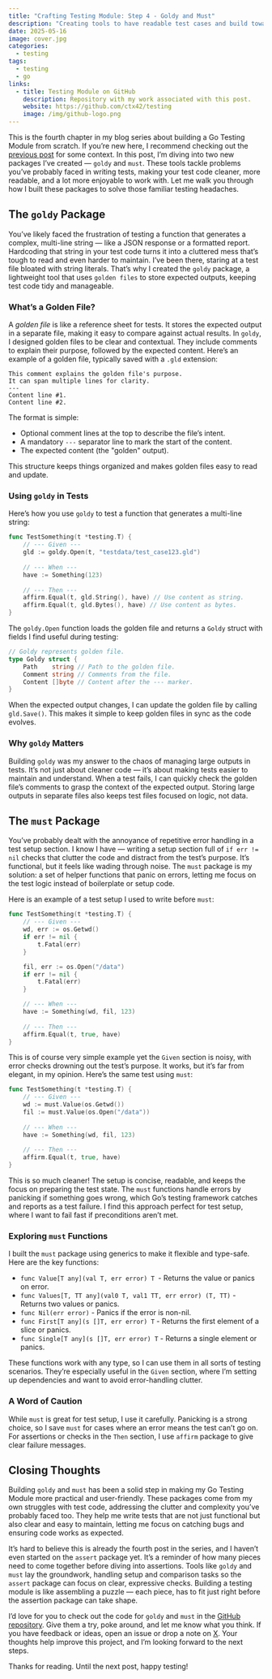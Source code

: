 ```yaml
---
title: "Crafting Testing Module: Step 4 - Goldy and Must"
description: "Creating tools to have readable test cases and build toward a fully featured testing module."
date: 2025-05-16
image: cover.jpg
categories:
  - testing
tags:
  - testing
  - go
links:
  - title: Testing Module on GitHub
    description: Repository with my work associated with this post.
    website: https://github.com/ctx42/testing
    image: /img/github-logo.png
---
```


This is the fourth chapter in my blog series about building a Go Testing Module from scratch. If you’re new here, I recommend checking out the [previous post](/p/crafting-testing-module-step-3-testing-the-testers) for some context. In this post, I’m diving into two new packages I’ve created — `goldy` and `must`. These tools tackle problems you’ve probably faced in writing tests, making your test code cleaner, more readable, and a lot more enjoyable to work with. Let me walk you through how I built these packages to solve those familiar testing headaches.

## The `goldy` Package

You’ve likely faced the frustration of testing a function that generates a complex, multi-line string — like a JSON response or a formatted report. Hardcoding that string in your test code turns it into a cluttered mess that’s tough to read and even harder to maintain. I’ve been there, staring at a test file bloated with string literals. That’s why I created the `goldy` package, a lightweight tool that uses `golden files` to store expected outputs, keeping test code tidy and manageable.

### What’s a Golden File?

A _golden file_ is like a reference sheet for tests. It stores the expected output in a separate file, making it easy to compare against actual results. In `goldy`, I designed golden files to be clear and contextual. They include comments to explain their purpose, followed by the expected content. Here’s an example of a golden file, typically saved with a `.gld` extension:

```text
This comment explains the golden file's purpose.
It can span multiple lines for clarity.
---
Content line #1.
Content line #2.
```

The format is simple:

- Optional comment lines at the top to describe the file’s intent.
- A mandatory `---` separator line to mark the start of the content.
- The expected content (the "golden" output).

This structure keeps things organized and makes golden files easy to read and update.

### Using `goldy` in Tests

Here’s how you use `goldy` to test a function that generates a multi-line string:

```go
func TestSomething(t *testing.T) {
    // --- Given ---
    gld := goldy.Open(t, "testdata/test_case123.gld") 
    
    // --- When ---
    have := Something(123)
    
    // --- Then ---
    affirm.Equal(t, gld.String(), have) // Use content as string.
    affirm.Equal(t, gld.Bytes(), have) // Use content as bytes.
}
```

The `goldy.Open` function loads the golden file and returns a `Goldy` struct with fields I find useful during testing:

```go
// Goldy represents golden file.
type Goldy struct {
    Path    string // Path to the golden file.
    Comment string // Comments from the file.
    Content []byte // Content after the --- marker.
}
```

When the expected output changes, I can update the golden file by calling `gld.Save()`. This makes it simple to keep golden files in sync as the code evolves.

### Why `goldy` Matters

Building `goldy` was my answer to the chaos of managing large outputs in tests. It’s not just about cleaner code — it’s about making tests easier to maintain and understand. When a test fails, I can quickly check the golden file’s comments to grasp the context of the expected output. Storing large outputs in separate files also keeps test files focused on logic, not data.

## The `must` Package

You’ve probably dealt with the annoyance of repetitive error handling in a test setup section. I know I have — writing a setup section full of `if err != nil` checks that clutter the code and distract from the test’s purpose. It’s functional, but it feels like wading through noise. The `must` package is my solution: a set of helper functions that panic on errors, letting me focus on the test logic instead of boilerplate or setup code.

Here is an example of a test setup I used to write before `must`:

```go
func TestSomething(t *testing.T) {
    // --- Given ---
    wd, err := os.Getwd()
    if err != nil {
        t.Fatal(err)
    }

    fil, err := os.Open("/data")
    if err != nil {
        t.Fatal(err)
    }

    // --- When ---
    have := Something(wd, fil, 123)
    
    // --- Then ---
    affirm.Equal(t, true, have)
}
```

This is of course very simple example yet the `Given` section is noisy, with error checks drowning out the test’s purpose. It works, but it’s far from elegant, in my opinion. Here’s the same test using `must`:

```go
func TestSomething(t *testing.T) {
    // --- Given ---
    wd := must.Value(os.Getwd()) 
    fil := must.Value(os.Open("/data"))
    
    // --- When ---
    have := Something(wd, fil, 123)
    
    // --- Then ---
    affirm.Equal(t, true, have)
}
```

This is so much cleaner! The setup is concise, readable, and keeps the focus on preparing the test state. The `must` functions handle errors by panicking if something goes wrong, which Go’s testing framework catches and reports as a test failure. I find this approach perfect for test setup, where I want to fail fast if preconditions aren’t met.

### Exploring `must` Functions

I built the `must` package using generics to make it flexible and type-safe. Here are the key functions:

- `func Value[T any](val T, err error) T `- Returns the value or panics on error.
- `func Values[T, TT any](val0 T, val1 TT, err error) (T, TT)` - Returns two values or panics.
- `func Nil(err error)` - Panics if the error is non-nil.
- `func First[T any](s []T, err error) T` - Returns the first element of a slice or panics.
- `func Single[T any](s []T, err error) T` - Returns a single element or panics.

These functions work with any type, so I can use them in all sorts of testing scenarios. They’re especially useful in the `Given` section, where I’m setting up dependencies and want to avoid error-handling clutter.

### A Word of Caution

While `must` is great for test setup, I use it carefully. Panicking is a strong choice, so I save `must` for cases where an error means the test can’t go on. For assertions or checks in the `Then` section, I use `affirm` package to give clear failure messages.

## Closing Thoughts

Building `goldy` and `must` has been a solid step in making my Go Testing Module more practical and user-friendly. These packages come from my own struggles with test code, addressing the clutter and complexity you’ve probably faced too. They help me write tests that are not just functional but also clear and easy to maintain, letting me focus on catching bugs and ensuring code works as expected.

It’s hard to believe this is already the fourth post in the series, and I haven’t even started on the `assert` package yet. It’s a reminder of how many pieces need to come together before diving into assertions. Tools like `goldy` and `must` lay the groundwork, handling setup and comparison tasks so the `assert` package can focus on clear, expressive checks. Building a testing module is like assembling a puzzle — each piece, has to fit just right before the assertion package can take shape.

I’d love for you to check out the code for `goldy` and `must` in the [GitHub repository](https://github.com/ctx42/testing). Give them a try, poke around, and let me know what you think. If you have feedback or ideas, open an issue or drop a note on [X](https://x.com/context42). Your thoughts help improve this project, and I’m looking forward to the next steps.

Thanks for reading. Until the next post, happy testing!
